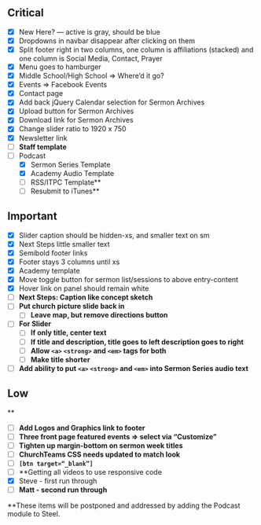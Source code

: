 
## Critical

 - [x] New Here? — active is gray, should be blue
 - [x] Dropdowns in navbar disappear after clicking on them
 - [x] Split footer right in two columns, one column is affiliations (stacked) and one column is Social Media, Contact, Prayer
 - [x] Menu goes to hamburger
 - [x] Middle School/High School => Where’d it go?
 - [x] Events => Facebook Events
 - [x] Contact page
 - [x] Add back jQuery Calendar selection for Sermon Archives
 - [x] Upload button for Sermon Archives
 - [x] Download link for Sermon Archives
 - [x] Change slider ratio to 1920 x 750
 - [x] Newsletter link
 - [ ] **Staff template**
 - [ ] Podcast
    - [x] Sermon Series Template
    - [x] Academy Audio Template
    - [ ] RSS/ITPC Template**
    - [ ] Resubmit to iTunes**

## Important

 - [x] Slider caption should be hidden-xs, and smaller text on sm
 - [x] Next Steps little smaller text
 - [x] Semibold footer links
 - [x] Footer stays 3 columns until xs
 - [x] Academy template
 - [x] Move toggle button for sermon list/sessions to above entry-content
 - [x] Hover link on panel should remain white
 - [ ] **Next Steps: Caption like concept sketch**
 - [ ] **Put church picture slide back in**
    - [ ] **Leave map, but remove directions button**
 - [ ] **For Slider**
    - [ ] **If only title, center text**
    - [ ] **If title and description, title goes to left description goes to right**
    - [ ] **Allow `<a>` `<strong>` and `<em>` tags for both**
    - [ ] **Make title shorter**
 - [ ] **Add ability to put `<a>` `<strong>` and `<em>` into Sermon Series audio text**

## Low
**
 - [ ] **Add Logos and Graphics link to footer**
 - [ ] **Three front page featured events => select via “Customize”**
 - [ ] **Tighten up margin-bottom on sermon week titles**
 - [ ] **ChurchTeams CSS needs updated to match look**
 - [ ] **`[btn target=“_blank”]`**
 - [ ] **Getting all videos to use responsive code
  - [x] Steve - first run through
  - [ ] **Matt - second run through**
 
**These items will be postponed and addressed by adding the Podcast module to Steel.

